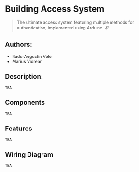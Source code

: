 # Building Access System

> The ultimate access system featuring multiple methods for authentication, implemented using Arduino. 🔓

## Authors:
- Radu-Augustin Vele
- Marius Vidrean

## Description:
`TBA`

## Components
`TBA`

## Features
`TBA`

## Wiring Diagram
`TBA`